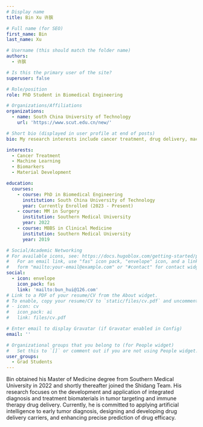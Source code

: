 ```yaml
---
# Display name
title: Bin Xu 许膑

# Full name (for SEO)
first_name: Bin
last_name: Xu

# Username (this should match the folder name)
authors:
  - 许膑

# Is this the primary user of the site?
superuser: false

# Role/position
role: PhD Student in Biomedical Engineering

# Organizations/Affiliations
organizations:
  - name: South China University of Technology
    url: 'https://www.scut.edu.cn/new/'

# Short bio (displayed in user profile at end of posts)
bio: My research interests include cancer treatment, drug delivery, machine learning, biomarkers, material development.

interests:
  - Cancer Treatment
  - Machine Learning
  - Biomarkers
  - Material Development

education:
  courses:
    - course: PhD in Biomedical Engineering
      institution: South China University of Technology
      year: Currently Enrolled (2023 - Present)
    - course: MM in Surgery
      institution: Southern Medical University
      year: 2022
    - course: MBBS in Clinical Medicine
      institution: Southern Medical University
      year: 2019

# Social/Academic Networking
# For available icons, see: https://docs.hugoblox.com/getting-started/page-builder/#icons
#   For an email link, use "fas" icon pack, "envelope" icon, and a link in the
#   form "mailto:your-email@example.com" or "#contact" for contact widget.
social:
  - icon: envelope
    icon_pack: fas
    link: 'mailto:bun_hui@126.com'
# Link to a PDF of your resume/CV from the About widget.
# To enable, copy your resume/CV to `static/files/cv.pdf` and uncomment the lines below.
# - icon: cv
#   icon_pack: ai
#   link: files/cv.pdf

# Enter email to display Gravatar (if Gravatar enabled in Config)
email: ''

# Organizational groups that you belong to (for People widget)
#   Set this to `[]` or comment out if you are not using People widget.
user_groups:
  - Grad Students
---
```


Bin obtained his Master of Medicine degree from Southern Medical University in 2022 and shortly thereafter joined the Shidang Team. His research focuses on the development and application of integrated diagnosis and treatment biomaterials in tumor targeting and immune therapy drug delivery. Currently, he is committed to applying artificial intelligence to early tumor diagnosis, designing and developing drug delivery carriers, and enhancing precise prediction of drug efficacy.

